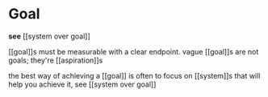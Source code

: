 # Goal

**see** [[system over goal]]

[[goal]]s must be measurable with a clear endpoint. vague [[goal]]s are not goals; they're [[aspiration]]s

the best way of achieving a [[goal]] is often to focus on [[system]]s that will help you achieve it, see [[system over goal]]
